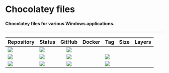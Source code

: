 # Chocolatey files
#### Chocolatey files for various Windows applications.
---
| Repository | Status | GitHub | Docker | Tag | Size | Layers |
| --- | --- | :---: | :---: | :--- | :---: | :---: |
| [![](https://img.shields.io/badge/chocolatey-packages-grey.svg)](https://github.com/forwardcomputers/chocolatey-packages) | [![](https://img.shields.io/github/workflow/status/forwardcomputers/dockerfiles/build_all?label)](https://github.com/forwardcomputers/dockerfiles/actions) | [![](https://img.shields.io/badge/github--grey.svg?label=&logo=github&logoColor=white)](https://github.com/forwardcomputers/chocolatey-packages) | |
| [![](https://img.shields.io/badge/sharemouse-grey.svg)](https://github.com/forwardcomputers/chocolatey-packages/tree/main/automatic/sharemouse) | ![](https://img.shields.io/badge/26--9--2023_11:26:00_AM-blue.svg) | [![](https://img.shields.io/badge/github--grey.svg?label=&logo=github&logoColor=white)](https://github.com/forwardcomputers/chocolatey-packages/tree/main/automatic/sharemouse) | | [![](https://img.shields.io/badge/v6.0.50-blue.svg)](https://github.com/forwardcomputers/chocolatey-packages/tree/main/automatic/sharemouse)
| [![](https://img.shields.io/badge/standardnotes-grey.svg)](https://github.com/forwardcomputers/chocolatey-packages/tree/main/automatic/standardnotes) | ![](https://img.shields.io/badge/26--9--2023_11:26:00_AM-blue.svg) | [![](https://img.shields.io/badge/github--grey.svg?label=&logo=github&logoColor=white)](https://github.com/forwardcomputers/chocolatey-packages/tree/main/automatic/standardnotes) | | [![](https://img.shields.io/badge/v3.170.4-blue.svg)](https://github.com/forwardcomputers/chocolatey-packages/tree/main/automatic/standardnotes)
